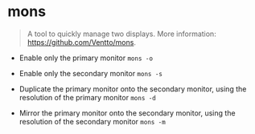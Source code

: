 # mons
> A tool to quickly manage two displays.
> More information: <https://github.com/Ventto/mons>.

- Enable only the primary monitor
`mons -o`

- Enable only the secondary monitor
`mons -s`

- Duplicate the primary monitor onto the secondary monitor, using the resolution of the primary monitor
`mons -d`

- Mirror the primary monitor onto the secondary monitor, using the resolution of the secondary monitor
`mons -m`
